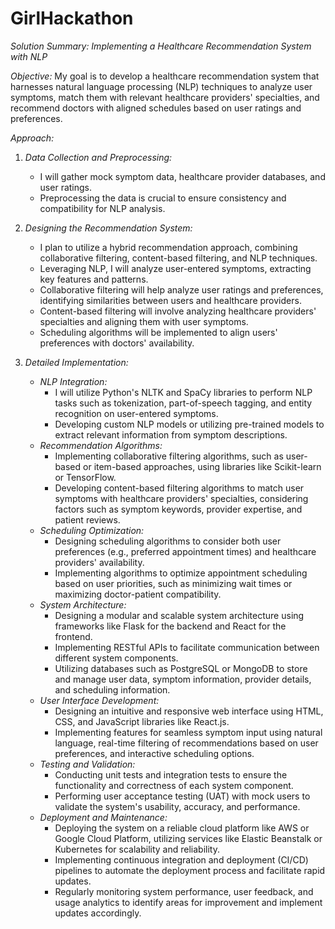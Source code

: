 # GirlHackathon

*Solution Summary: Implementing a Healthcare Recommendation System with NLP*

*Objective:* My goal is to develop a healthcare recommendation system that harnesses natural language processing (NLP) techniques to analyze user symptoms, match them with relevant healthcare providers' specialties, and recommend doctors with aligned schedules based on user ratings and preferences.

*Approach:*
1. *Data Collection and Preprocessing:*
   - I will gather mock symptom data, healthcare provider databases, and user ratings.
   - Preprocessing the data is crucial to ensure consistency and compatibility for NLP analysis.

2. *Designing the Recommendation System:*
   - I plan to utilize a hybrid recommendation approach, combining collaborative filtering, content-based filtering, and NLP techniques.
   - Leveraging NLP, I will analyze user-entered symptoms, extracting key features and patterns.
   - Collaborative filtering will help analyze user ratings and preferences, identifying similarities between users and healthcare providers.
   - Content-based filtering will involve analyzing healthcare providers' specialties and aligning them with user symptoms.
   - Scheduling algorithms will be implemented to align users' preferences with doctors' availability.

3. *Detailed Implementation:*
   - *NLP Integration:*
     - I will utilize Python's NLTK and SpaCy libraries to perform NLP tasks such as tokenization, part-of-speech tagging, and entity recognition on user-entered symptoms.
     - Developing custom NLP models or utilizing pre-trained models to extract relevant information from symptom descriptions.
   - *Recommendation Algorithms:*
     - Implementing collaborative filtering algorithms, such as user-based or item-based approaches, using libraries like Scikit-learn or TensorFlow.
     - Developing content-based filtering algorithms to match user symptoms with healthcare providers' specialties, considering factors such as symptom keywords, provider expertise, and patient reviews.
   - *Scheduling Optimization:*
     - Designing scheduling algorithms to consider both user preferences (e.g., preferred appointment times) and healthcare providers' availability.
     - Implementing algorithms to optimize appointment scheduling based on user priorities, such as minimizing wait times or maximizing doctor-patient compatibility.
   - *System Architecture:*
     - Designing a modular and scalable system architecture using frameworks like Flask for the backend and React for the frontend.
     - Implementing RESTful APIs to facilitate communication between different system components.
     - Utilizing databases such as PostgreSQL or MongoDB to store and manage user data, symptom information, provider details, and scheduling information.
   - *User Interface Development:*
     - Designing an intuitive and responsive web interface using HTML, CSS, and JavaScript libraries like React.js.
     - Implementing features for seamless symptom input using natural language, real-time filtering of recommendations based on user preferences, and interactive scheduling options.
   - *Testing and Validation:*
     - Conducting unit tests and integration tests to ensure the functionality and correctness of each system component.
     - Performing user acceptance testing (UAT) with mock users to validate the system's usability, accuracy, and performance.
   - *Deployment and Maintenance:*
     - Deploying the system on a reliable cloud platform like AWS or Google Cloud Platform, utilizing services like Elastic Beanstalk or Kubernetes for scalability and reliability.
     - Implementing continuous integration and deployment (CI/CD) pipelines to automate the deployment process and facilitate rapid updates.
     - Regularly monitoring system performance, user feedback, and usage analytics to identify areas for improvement and implement updates accordingly.